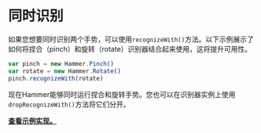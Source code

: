 # 同时识别

如果您想要同时识别两个手势，可以使用`recognizeWith()`方法。以下示例展示了如何将捏合（pinch）和旋转（rotate）识别器结合起来使用，这将提升可用性。

```javascript
var pinch = new Hammer.Pinch()
var rotate = new Hammer.Rotate()
pinch.recognizeWith(rotate)
```

现在Hammer能够同时运行捏合和旋转手势。您也可以在识别器实例上使用`dropRecognizeWith()`方法将它们分开。

[**查看示例实现。**](https://cdn.rawgit.com/hammerjs/hammer.js/master/tests/manual/visual.html)
